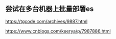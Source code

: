 ## 尝试在多台机器上批量部署es
https://tgcode.com/archives/9887.html

https://www.cnblogs.com/keerya/p/7987886.html